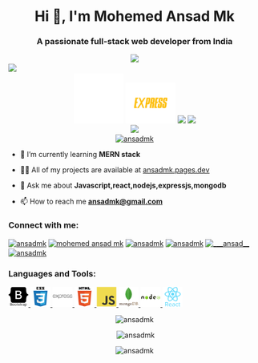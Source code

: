 <h1 align="center">Hi 👋, I'm Mohemed Ansad Mk</h1>
<h3 align="center">A passionate full-stack web developer from India</h3>

<div align="center"><img src="https://www.codewars.com/users/ansadmk/badges/large"></div>
<img src="https://user-images.githubusercontent.com/74038190/221352995-5ac18bdf-1a19-4f99-bbb6-77559b220470.gif" width="1500">
<div align="center">
<img src="https://github.com/ansadmk/ansadmk/blob/main/assets/238200620-398b19b1-9aae-4c1f-8bc0-d172a2c08d68.gif" width="100">
<img src="https://github.com/ansadmk/ansadmk/blob/main/assets/238200441-1a797f46-efe4-41e6-9e75-5303e1bbcbfa.gif" width="100">
<img src="https://user-images.githubusercontent.com/74038190/212257467-871d32b7-e401-42e8-a166-fcfd7baa4c6b.gif" width="100">
<img src="https://user-images.githubusercontent.com/74038190/212257460-738ff738-247f-4445-a718-cdd0ca76e2db.gif" width="100">
  </div>
<div align="center"><img src="https://leetcode.card.workers.dev/ansadmk?theme=dark&font=baloo&extension=activity" ></div>


<div align="center"> <a href="https://github.com/ryo-ma/github-profile-trophy"><img src="https://github-profile-trophy.vercel.app/?username=ansadmk" alt="ansadmk" /></a> </div>

- 🌱 I’m currently learning **MERN stack**

- 👨‍💻 All of my projects are available at [ansadmk.pages.dev](ansadmk.pages.dev)

- 💬 Ask me about **Javascript,react,nodejs,expressjs,mongodb**

- 📫 How to reach me **ansadmk@gmail.com**

<h3 align="left">Connect with me:</h3>
<p align="left">
<a href="https://dev.to/ansadmk" target="blank"><img align="center" src="https://raw.githubusercontent.com/rahuldkjain/github-profile-readme-generator/master/src/images/icons/Social/devto.svg" alt="ansadmk" height="30" width="40" /></a>
<a href="https://linkedin.com/in/mohemed ansad mk" target="blank"><img align="center" src="https://raw.githubusercontent.com/rahuldkjain/github-profile-readme-generator/master/src/images/icons/Social/linked-in-alt.svg" alt="mohemed ansad mk" height="30" width="40" /></a>
<a href="https://codesandbox.com/ansadmk" target="blank"><img align="center" src="https://raw.githubusercontent.com/rahuldkjain/github-profile-readme-generator/master/src/images/icons/Social/codesandbox.svg" alt="ansadmk" height="30" width="40" /></a>
<a href="https://fb.com/ansadmk" target="blank"><img align="center" src="https://raw.githubusercontent.com/rahuldkjain/github-profile-readme-generator/master/src/images/icons/Social/facebook.svg" alt="ansadmk" height="30" width="40" /></a>
<a href="https://instagram.com/___ansad__" target="blank"><img align="center" src="https://raw.githubusercontent.com/rahuldkjain/github-profile-readme-generator/master/src/images/icons/Social/instagram.svg" alt="___ansad__" height="30" width="40" /></a>
<a href="https://www.hackerrank.com/ansadmk" target="blank"><img align="center" src="https://raw.githubusercontent.com/rahuldkjain/github-profile-readme-generator/master/src/images/icons/Social/hackerrank.svg" alt="ansadmk" height="30" width="40" /></a>
</p>

<h3 align="left">Languages and Tools:</h3>
<p align="left"> <a href="https://getbootstrap.com" target="_blank" rel="noreferrer"> <img src="https://raw.githubusercontent.com/devicons/devicon/master/icons/bootstrap/bootstrap-plain-wordmark.svg" alt="bootstrap" width="40" height="40"/> </a> <a href="https://www.w3schools.com/css/" target="_blank" rel="noreferrer"> <img src="https://raw.githubusercontent.com/devicons/devicon/master/icons/css3/css3-original-wordmark.svg" alt="css3" width="40" height="40"/> </a> <a href="https://expressjs.com" target="_blank" rel="noreferrer"> <img src="https://raw.githubusercontent.com/devicons/devicon/master/icons/express/express-original-wordmark.svg" alt="express" width="40" height="40"/> </a> <a href="https://www.w3.org/html/" target="_blank" rel="noreferrer"> <img src="https://raw.githubusercontent.com/devicons/devicon/master/icons/html5/html5-original-wordmark.svg" alt="html5" width="40" height="40"/> </a> <a href="https://developer.mozilla.org/en-US/docs/Web/JavaScript" target="_blank" rel="noreferrer"> <img src="https://raw.githubusercontent.com/devicons/devicon/master/icons/javascript/javascript-original.svg" alt="javascript" width="40" height="40"/> </a> <a href="https://www.mongodb.com/" target="_blank" rel="noreferrer"> <img src="https://raw.githubusercontent.com/devicons/devicon/master/icons/mongodb/mongodb-original-wordmark.svg" alt="mongodb" width="40" height="40"/> </a> <a href="https://nodejs.org" target="_blank" rel="noreferrer"> <img src="https://raw.githubusercontent.com/devicons/devicon/master/icons/nodejs/nodejs-original-wordmark.svg" alt="nodejs" width="40" height="40"/> </a> <a href="https://reactjs.org/" target="_blank" rel="noreferrer"> <img src="https://raw.githubusercontent.com/devicons/devicon/master/icons/react/react-original-wordmark.svg" alt="react" width="40" height="40"/> </a> </p>
<div align="center">
<p><img  src="https://github-readme-stats.vercel.app/api/top-langs?username=ansadmk&show_icons=true&locale=en&layout=compact" alt="ansadmk" /></p>

<p>&nbsp;<img  src="https://github-readme-stats.vercel.app/api?username=ansadmk&show_icons=true&locale=en" alt="ansadmk" /></p>

<p><img src="https://github-readme-streak-stats.herokuapp.com/?user=ansadmk&" alt="ansadmk" /></p>
</div>
